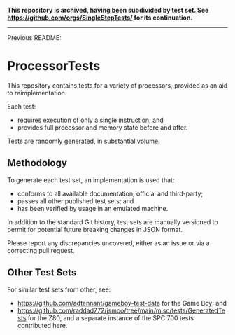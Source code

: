 **This repository is archived, having been subdivided by test set. See https://github.com/orgs/SingleStepTests/ for its continuation.**

---
Previous README:

# ProcessorTests

This repository contains tests for a variety of processors, provided as an aid to reimplementation.

Each test:
* requires execution of only a single instruction; and
* provides full processor and memory state before and after.

Tests are randomly generated, in substantial volume.

## Methodology

To generate each test set, an implementation is used that:
* conforms to all available documentation, official and third-party;
* passes all other published test sets; and
* has been verified by usage in an emulated machine.

In addition to the standard Git history, test sets are manually versioned to permit for potential future breaking changes in JSON format.

Please report any discrepancies uncovered, either as an issue or via a correcting pull request.

## Other Test Sets

For similar test sets from other, see:
* https://github.com/adtennant/gameboy-test-data for the Game Boy; and
* https://github.com/raddad772/jsmoo/tree/main/misc/tests/GeneratedTests for the Z80, and a separate instance of the SPC 700 tests contributed here.
